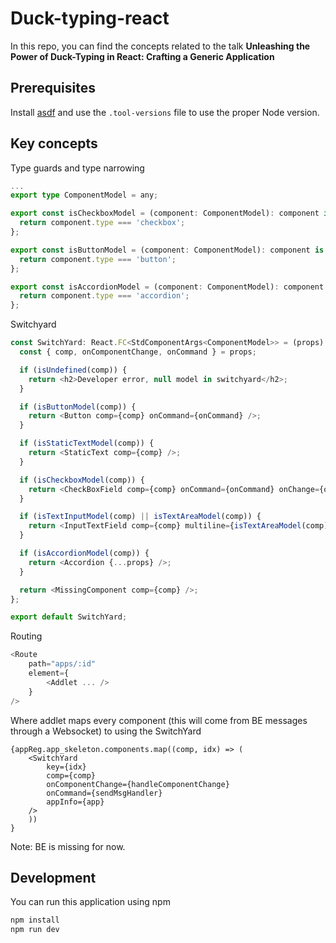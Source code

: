 # Duck-typing-react

In this repo, you can find the concepts related to the talk **Unleashing the Power of Duck-Typing in React: Crafting a Generic Application**

## Prerequisites

Install [asdf](https://asdf-vm.com/) and use the `.tool-versions` file to use the proper Node version.

## Key concepts

Type guards and type narrowing

```ts
...
export type ComponentModel = any;

export const isCheckboxModel = (component: ComponentModel): component is CheckboxModel => {
  return component.type === 'checkbox';
};

export const isButtonModel = (component: ComponentModel): component is ButtonModel => {
  return component.type === 'button';
};

export const isAccordionModel = (component: ComponentModel): component is AccordionModel => {
  return component.type === 'accordion';
};
```

Switchyard

```ts
const SwitchYard: React.FC<StdComponentArgs<ComponentModel>> = (props) => {
  const { comp, onComponentChange, onCommand } = props;

  if (isUndefined(comp)) {
    return <h2>Developer error, null model in switchyard</h2>;
  }

  if (isButtonModel(comp)) {
    return <Button comp={comp} onCommand={onCommand} />;
  }

  if (isStaticTextModel(comp)) {
    return <StaticText comp={comp} />;
  }

  if (isCheckboxModel(comp)) {
    return <CheckBoxField comp={comp} onCommand={onCommand} onChange={onComponentChange} />;
  }

  if (isTextInputModel(comp) || isTextAreaModel(comp)) {
    return <InputTextField comp={comp} multiline={isTextAreaModel(comp)} />;
  }

  if (isAccordionModel(comp)) {
    return <Accordion {...props} />;
  }

  return <MissingComponent comp={comp} />;
};

export default SwitchYard;
```

Routing

```ts
<Route
    path="apps/:id"
    element={
        <Addlet ... />
    }
/>
```

Where addlet maps every component (this will come from BE messages through a Websocket) to using the SwitchYard

```
{appReg.app_skeleton.components.map((comp, idx) => (
    <SwitchYard
        key={idx}
        comp={comp}
        onComponentChange={handleComponentChange}
        onCommand={sendMsgHandler}
        appInfo={app}
    />
    ))
}
```

Note: BE is missing for now.

## Development

You can run this application using npm

```bash
npm install
npm run dev
```

